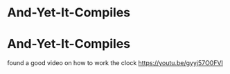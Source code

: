 # And-Yet-It-Compiles
# And-Yet-It-Compiles

found a good video on how to work the clock https://youtu.be/gyyj57O0FVI
